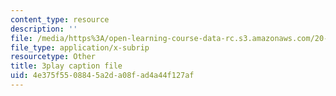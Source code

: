 ```yaml
---
content_type: resource
description: ''
file: /media/https%3A/open-learning-course-data-rc.s3.amazonaws.com/20-219-becoming-the-next-bill-nye-writing-and-hosting-the-educational-show-january-iap-2015/4e375f5508845a2da08fad4a44f127af_q4524Q4xnqA.vtt
file_type: application/x-subrip
resourcetype: Other
title: 3play caption file
uid: 4e375f55-0884-5a2d-a08f-ad4a44f127af
---
```

